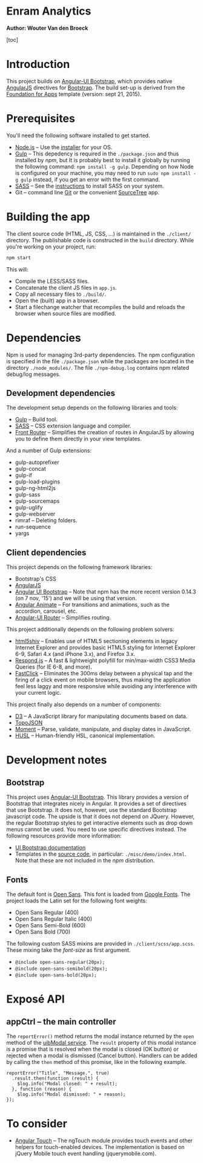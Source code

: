 <h1>Enram Analytics</h1>

**Author: Wouter Van den Broeck**

[toc]

# Introduction

This project builds on [Angular-UI Bootstrap][1], which provides native [AngularJS][3] directives for [Bootstrap][2]. The build set-up is derived from the [Foundation for Apps][6] template (version: sept 21, 2015).

# Prerequisites

You'll need the following software installed to get started.

- [Node.js](http://nodejs.org) – Use the [installer](https://nodejs.org/en/download/) for your OS.
- [Gulp][4] – This depedency is required in the `./package.json` and thus installed by _npm_, but It is probably best to install it globally by running the following command: `npm install -g gulp`. Depending on how Node is configured on your machine, you may need to run `sudo npm install -g gulp` instead, if you get an error with the first command.
- [SASS][5] – See the [instructions](http://sass-lang.com/install) to install SASS on your system.
- Git – command line [Git](http://git-scm.com/downloads) or the convenient [SourceTree](https://www.sourcetreeapp.com/) app.

# Building the app

The client source code (HTML, JS, CSS, ...) is maintained in the `./client/` directory.
The publishable code is constructed in the `build` directory.
While you're working on your project, run:

```bash
npm start
```

This will:

- Compile the LESS/SASS files.
- Concatenate the client JS files in `app.js`.
- Copy all necessary files to `./build/`.
- Open the (built) app in a browser.
- Start a filechange watcher that recompiles the build and reloads the browser when source files are modified.

# Dependencies

Npm is used for managing 3rd-party dependencies. The npm configuration is specified in the file `./package.json` while the packages are located in the directory `./node_modules/`. The file `./npm-debug.log` contains npm related debug/log messages.

## Development dependencies

The development setup depends on the following libraries and tools:

- [Gulp][4] – Build tool.
- [SASS][5] – CSS extension language and compiler.
- [Front Router](https://github.com/zurb/front-router) – Simplifies the creation of routes in AngularJS by allowing you to define them directly in your view templates.

And a number of Gulp extensions:

- gulp-autoprefixer
- gulp-concat
- gulp-if
- gulp-load-plugins
- gulp-ng-html2js
- gulp-sass
- gulp-sourcemaps
- gulp-uglify
- gulp-webserver
- rimraf – Deleting folders.
- run-sequence
- yargs

## Client dependencies

This project depends on the following framework libraries:

- Bootstrap's CSS
- [AngularJS][3]
- [Angular UI Bootstrap][1] – Note that npm has the more recent version 0.14.3 (on 7 nov, '15') and we will be using that version.
- [Angular Animate](http://www.nganimate.org/) – For transitions and animations, such as the accordion, carousel, etc.
- [Angular-UI Router](https://github.com/angular-ui/ui-router) – Simplifies  routing.

This project additionally depends on the following problem solvers:

- [html5shiv](https://github.com/afarkas/html5shiv) – Enables use of HTML5 sectioning elements in legacy Internet Explorer and provides basic HTML5 styling for Internet Explorer 6-9, Safari 4.x (and iPhone 3.x), and Firefox 3.x.
- [Respond.js](https://github.com/scottjehl/Respond) – A fast & lightweight polyfill for min/max-width CSS3 Media Queries (for IE 6-8, and more).
- [FastClick](https://github.com/ftlabs/fastclick) – Eliminates the 300ms delay between a physical tap and the firing of a click event on mobile browsers, thus making the application feel less laggy and more responsive while avoiding any interference with your current logic.

This project finally also depends on a number of components:

- [D3][7] – A JavaScript library for manipulating documents based on data.
- [TopoJSON](https://github.com/mbostock/topojson/wiki)
- [Moment](http://momentjs.com/) – Parse, validate, manipulate, and display dates in JavaScript.
- [HUSL](https://github.com/husl-colors/husl) – Human-friendly HSL, canonical implementation.

# Development notes

## Bootstrap

This project uses [Angular-UI Bootstrap][1]. This library provides a version of Bootstrap that integrates nicely in Angular. It provides a set of directives that use Bootstrap. It does not, however, use the standard Bootstrap javascript code. The upside is that it does not depend on JQuery. However, the regular Bootstrap styles to get interactive elements such as drop down menus cannot be used. You need to use specific directives instead. The following resources provide more information:

- [UI Bootstrap documentation][1]
- Templates in the [source code](https://github.com/angular-ui/bootstrap), in particular: `./misc/demo/index.html`. Note that these are not included in the _npm_ distribution.

	
## Fonts

The default font is [Open Sans](https://www.google.com/fonts/specimen/Open+Sans). This font is loaded from [Google Fonts](https://www.google.com/fonts).
The project loads the Latin set for the following font weights:

- Open Sans Regular (400)
- Open Sans Regular Italic (400)
- Open Sans Semi-Bold (600)
- Open Sans Bold (700)

The following custom SASS mixins are provided in `./client/scss/app.scss`. These mixing take the _font-size_ as first argument.

- `@include open-sans-regular(20px);`
- `@include open-sans-semibold(20px);`
- `@include open-sans-bold(20px);`

# Exposé API

## appCtrl – the main controller

The `reportError()` method returns the modal instance returned by the `open` method of the [uibModal service](https://angular-ui.github.io/bootstrap/#/modal). The `result` property of this modal instance is a promise that is resolved when the modal is closed (OK button) or rejected when a modal is dismissed (Cancel button). Handlers can be added by calling the `then` method of this promise, like in the following example.

```
reportError("Title", "Message.", true)
  .result.then(function (result) {
    $log.info("Modal closed: " + result);
  }, function (reason) {
    $log.info("Modal dismissed: " + reason);
});
```

# To consider

- [Angular Touch](https://docs.angularjs.org/api/ngTouch) – The ngTouch module provides touch events and other helpers for touch-enabled devices. The implementation is based on jQuery Mobile touch event handling (jquerymobile.com).


[1]: http://angular-ui.github.io/bootstrap/
[2]: http://getbootstrap.com
[3]: https://angularjs.org
[4]: http://gulpjs.com
[5]: http://sass-lang.com
[6]: http://foundation.zurb.com/apps/
[7]: http://d3js.org
